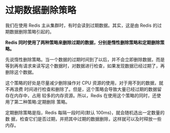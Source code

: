 # 过期数据删除策略

我们在使用 Redis 主从集群时，有时会读到过期数据。其实，这是由 Redis 的过期数据删除策略引起的。

**Redis 同时使用了两种策略来删除过期的数据，分别是惰性删除策略和定期删除策略。**

先说惰性删除策略。当一个数据的过期时间到了以后，并不会立即删除数据，而是等到再有请求来读写这个数据时，对数据进行检查，如果发现数据已经过期了，再删除这个数据。

这个策略的好处是尽量减少删除操作对 CPU 资源的使用，对于用不到的数据，就不再浪费 时间进行检查和删除了。但是，这个策略会导致大量已经过期的数据留存在内存中，占用 较多的内存资源。所以，Redis 在使用这个策略的同时，还使用了第二种策略:定期删除 策略。

定期删除策略是指，Redis 每隔一段时间(默认 100ms)，就会随机选出一定数量的数 据，检查它们是否过期，并把其中过期的数据删除，这样就可以及时释放一些内存。

